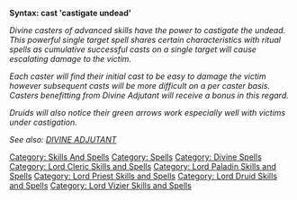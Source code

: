 **Syntax: cast 'castigate undead' <victim>**

*Divine casters of advanced skills have the power to castigate the
undead. This powerful single target spell shares certain characteristics
with ritual spells as cumulative successful casts on a single target
will cause escalating damage to the victim.*

*Each caster will find their initial cast to be easy to damage the
victim however subsequent casts will be more difficult on a per caster
basis. Casters benefitting from Divine Adjutant will receive a bonus in
this regard.*

*Druids will also notice their green arrows work especially well with
victims under castigation.*

*See also: [DIVINE ADJUTANT](Divine_Adjutant "wikilink")*

[Category: Skills And Spells](Category:_Skills_And_Spells "wikilink")
[Category: Spells](Category:_Spells "wikilink") [Category: Divine
Spells](Category:_Divine_Spells "wikilink") [Category: Lord Cleric
Skills and Spells](Category:_Lord_Cleric_Skills_and_Spells "wikilink")
[Category: Lord Paladin Skills and
Spells](Category:_Lord_Paladin_Skills_and_Spells "wikilink") [Category:
Lord Priest Skills and
Spells](Category:_Lord_Priest_Skills_and_Spells "wikilink") [Category:
Lord Druid Skills and
Spells](Category:_Lord_Druid_Skills_and_Spells "wikilink") [Category:
Lord Vizier Skills and
Spells](Category:_Lord_Vizier_Skills_and_Spells "wikilink")
